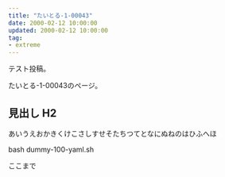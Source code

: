 ```yaml
---
title: "たいとる-1-00043"
date: 2000-02-12 10:00:00
updated: 2000-02-12 10:00:00
tag:
- extreme
---
```


テスト投稿。

たいとる-1-00043のページ。


## 見出し H2

あいうえおかきくけこさしすせそたちつてとなにぬねのはひふへほ

bash dummy-100-yaml.sh


ここまで
